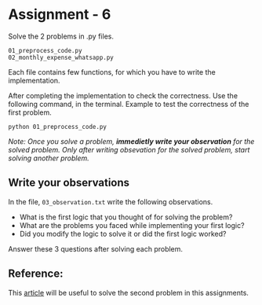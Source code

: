 # Assignment - 6

Solve the 2 problems in .py files.
```
01_preprocess_code.py
02_monthly_expense_whatsapp.py
```

Each file contains few functions, for which you have to write the implementation.

After completing the implementation to check the correctness. 
Use the following command, in the terminal. Example to test the correctness of the first problem.
```
python 01_preprocess_code.py
```

*Note: Once you solve a problem, **immedietly write your observation** for the solved problem. Only after writing obsevation for the solved problem, start solving another problem.*

## Write your observations
In the file, `03_observation.txt` write the following observations.
+ What is the first logic that you thought of for solving the problem?
+ What are the problems you faced while implementing your first logic?
+ Did you modify the logic to solve it or did the first logic worked?

Answer these 3 questions after solving each problem.

## Reference:
This [article](https://towardsdatascience.com/regular-expressions-in-python-a212b1c73d7f) will be useful to solve the second problem in this assignments.